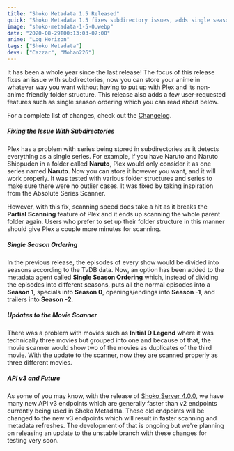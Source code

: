 ```yaml
---
title: "Shoko Metadata 1.5 Released"
quick: "Shoko Metadata 1.5 fixes subdirectory issues, adds single season ordering, and updates the movie scanner for better performance."
image: "shoko-metadata-1-5-0.webp"
date: "2020-08-29T00:13:03-07:00"
anime: "Log Horizon"
tags: ["Shoko Metadata"]
devs: ["Cazzar", "Mohan226"]
---
```


It has been a whole year since the last release! The focus of this release fixes an issue with subdirectories, now you can store your anime in whatever way you want without having to put up with Plex and its non-anime friendly folder structure. This release also adds a few user-requested features such as single season ordering which you can read about below.

For a complete list of changes, check out the [Changelog](https://docs.shokoanime.com/changelog/shokometadata).

##### Fixing the Issue With Subdirectories

Plex has a problem with series being stored in subdirectories as it detects everything as a single series. For example, if you have Naruto and Naruto Shippuden in a folder called **Naruto**, Plex would only consider it as one series named **Naruto**. Now you can store it however you want, and it will work properly. It was tested with various folder structures and series to make sure there were no outlier cases. It was fixed by taking inspiration from the Absolute Series Scanner.

However, with this fix, scanning speed does take a hit as it breaks the **Partial Scanning** feature of Plex and it ends up scanning the whole parent folder again. Users who prefer to set up their folder structure in this manner should give Plex a couple more minutes for scanning.

##### Single Season Ordering

In the previous release, the episodes of every show would be divided into seasons according to the TvDB data. Now, an option has been added to the metadata agent called **Single Season Ordering** which, instead of dividing the episodes into different seasons, puts all the normal episodes into a **Season 1**, specials into **Season 0**, openings/endings into **Season -1**, and trailers into **Season -2**.

##### Updates to the Movie Scanner

There was a problem with movies such as **Initial D Legend** where it was technically three movies but grouped into one and because of that, the movie scanner would show two of the movies as duplicates of the third movie. With the update to the scanner, now they are scanned properly as three different movies.

##### API v3 and Future

As some of you may know, with the release of [Shoko Server 4.0.0](http://localhost:1313/blog/shoko-version-4-0-0-released/), we have many new API v3 endpoints which are generally faster than v2 endpoints currently being used in Shoko Metadata. These old endpoints will be changed to the new v3 endpoints which will result in faster scanning and metadata refreshes. The development of that is ongoing but we're planning on releasing an update to the unstable branch with these changes for testing very soon.
